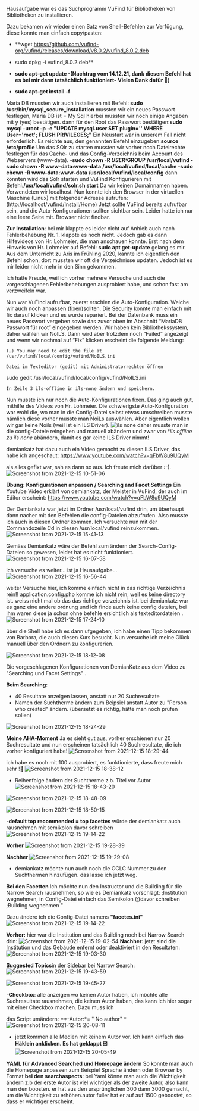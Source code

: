 Hausaufgabe war es das Suchprogramm VuFind für Bibliotheken von Bibliotheken zu installieren. 

Dazu bekamen wir wieder einen Satz von Shell-Befehlen zur Verfügung, diese konnte man einfach copy/pasten:

- **wget https://github.com/vufind-org/vufind/releases/download/v8.0.2/vufind_8.0.2.deb
- sudo dpkg -i vufind_8.0.2.deb**

- **sudo apt-get update   -(Nachtrag vom 14.12.21, dank diesem Befehl hat es bei mir dann tatsächlich funktioniert- Vielen Dank dafür 🦖)**

- **sudo apt-get install -f**

Maria DB mussten wir auch installieren mit Befehl:
**sudo /usr/bin/mysql_secure_installation**
mussten wir ein neues Passwort festlegen, Maria DB ist = My Sql 
hierbei mussten wir noch einige Angaben mit y (yes) bestätigen.
dann für den Root das Passwort bestätigen:**sudo mysql -uroot -p -e "UPDATE mysql.user SET plugin='' WHERE User='root'; FLUSH PRIVILEGES;"**
Ein Neustart war in unserem Fall nicht erforderlich. Es reichte aus, den genannten Befehl einzugeben:**source /etc/profile**
Um das SOlr zu starten mussten wir vorher noch Dateirechte festlegen für das Cache- und das Config-Verzeichnis beim Account des Webservers (www-data).
-**sudo chown -R $USER:$GROUP /usr/local/vufind
-sudo chown -R www-data:www-data /usr/local/vufind/local/cache
-sudo chown -R www-data:www-data /usr/local/vufind/local/config**
dann konnten wird das Solr starten und VuFind Konfigurieren mit Befehl:**/usr/local/vufind/solr.sh start**
Da wir keinen Domainnamen haben. Verwendeten wir localhost. Nun konnte ich den Browser in der virtuellen Maschine (Linux) mit folgender Adresse aufrufen:
(http://localhost/vufind/Install/Home)
Jetzt sollte VuFind bereits aufrufbar sein, und die Auto-Konfigurationen sollten sichtbar sein.
Leider hatte ich nur eine leere Seite mit. Browser nicht findbar.


**Zur Installation**:
bei mir klappte es leider nicht auf Anhieb auch nach Fehlerbehebung Nr. 1. klappte es noch nicht.
Jedoch gab es dann Hilfevideos von Hr. Lohmeier, die man anschauen konnte. Erst nach dem Hinweis von Hr. Lohmeier auf Befehl: **sudo apt get-update** gelang es mir.
Aus dem Unterricht zu Aris im Frühling 2020, kannte ich eigentlich den Befehl schon, dort mussten wir oft die Verzeichnisse updaten. Jedoch ist es mir leider nicht mehr in den Sinn gekommen.

Ich hatte Freude, weil ich vorher mehrere Versuche und auch die vorgeschlagenen Fehlerbehebungen ausprobiert habe, und schon fast am verzweifeln war.

Nun war VuFind aufrufbar, zuerst erschien die Auto-Konfiguration. Welche wir auch noch anpassen (fixen)sollten.
Die Security konnte man einfach mit fix darauf klicken und es wurde repariert.
Bei der Datenbank muss ein neues Passwort vergeben sowie das zuvor oben im Abschnitt “MariaDB Passwort für root” eingegeben werden.
Wir haben kein Bibliothekssystem, daher wählen wir NoILS. Dann wird aber trotzdem noch “Failed” angezeigt und wenn wir nochmal auf “Fix” klicken erscheint die folgende Meldung:

    (…) You may need to edit the file at /usr/vufind/local/config/vufind/NoILS.ini

    Datei im Texteditor (gedit) mit Administratorrechten öffnen

sudo gedit /usr/local/vufind/local/config/vufind/NoILS.ini

    In Zeile 3 ils-offline in ils-none ändern und speichern.

Nun musste ich nur noch die Auto-Konfigurationen fixen. Das ging auch gut, mithilfe des Videos von Hr. Lohmeier.
Die schwierigste Auto-Konfiguration war wohl die, wo man in die Config-Datei selbst etwas umschreiben musste nämlich diese
vorher musste man NoiLs auswählen. Aber eigentlich wollen wir gar keine Noils (weil ist ein ILS Driver).
![ils none](https://user-images.githubusercontent.com/90834735/150584450-ed31ccc5-76a5-4b3f-8cf3-c4d88be51116.png)
daher musste man in die config-Dateie reingehen und manuell abändern und zwar von **ils offline zu ils none* abändern, damit es gar keine ILS Driver nimmt!


demiankatz hat dazu auch ein Video gemacht zu diesen ILS Driver, das habe ich angeschaut: https://www.youtube.com/watch?v=qFbW8u9UQyM

als alles gefixt war, sah es dann so aus. Ich freute mich darüber :-).
![Screenshot from 2021-12-15 10-51-06](https://user-images.githubusercontent.com/90834735/146193562-01443fb2-7c94-4127-a593-c844d8905d92.png)



**Übung: Konfigurationen anpassen / Searching and Facet Settings**
Ein Youtube Video erklärt von demiankatz, der Meister in VuFind, der auch im Editor erscheint: https://www.youtube.com/watch?v=qFbW8u9UQyM

Der Demiankatz war jetzt im Ordner /usr/local/vufind drin, um überhaupt dann nacher mit den Befehlen die config-Dateien abzufrufen.
Also musste ich auch in diesen Ordner kommen. Ich versuchte nun mit der Commandozeile Cd in diesen /usr/local/vufind reinzukommen.
![Screenshot from 2021-12-15 15-41-13](https://user-images.githubusercontent.com/90834735/146207073-1436cade-1843-46b4-9ad4-a9f0a178330e.png)


Gemäss Demiankatz wäre der Befehl zum ändern der Search-Config-Dateien so gewesen, leider hat es nicht funktioniert.
![Screenshot from 2021-12-15 16-07-58](https://user-images.githubusercontent.com/90834735/146213450-505b7373-8c8a-4ef9-872a-49ade46d2f1e.png)

ich versuche es weiter... ist ja Hausaufgabe...
![Screenshot from 2021-12-15 16-56-44](https://user-images.githubusercontent.com/90834735/146220478-c198ee89-eb11-471d-b84a-2614b4719fcb.png)


weiter Versuche hier, ich komme einfach nicht in das richtige Verzeichnis rein!!
application.config.php komme ich nicht rein, weil es keine directory ist. weiss nicht mal ob das das richtige verzeichnis ist.
bei demiankatz war es ganz eine andere ordnung und ich finde auch keine config dateien, bei ihm waren diese ja schon ohne befehle ersichtlich als texteditordateien  .
![Screenshot from 2021-12-15 17-24-10](https://user-images.githubusercontent.com/90834735/146225086-3cb109ee-8c24-42d0-8f0b-d2fe2bc585ab.png)

über die Shell habe ich es dann ufgegeben, ich habe einen Tipp bekommen von Barbora, die auch diesen Kurs besucht. Nun versuche ich meine Glück manuell über den Ordnern zu konfigurerien.

![Screenshot from 2021-12-15 18-12-08](https://user-images.githubusercontent.com/90834735/146233490-a77c58aa-b1e9-4652-8fc7-320f9e7170cb.png)


Die vorgeschlagenen Konfigurationen von DemianKatz aus dem Video zu "Searching und  Facet Settings" .

**Beim Searching**:
- 40 Resultate anzeigen lassen, anstatt nur 20 Suchresultate
- Namen der Suchtherme ändern zum Beipsiel anstatt Autor zu "Person who created" ändern. (übersetzt es richtig, hätte man noch prüfen sollen)

![Screenshot from 2021-12-15 18-24-29](https://user-images.githubusercontent.com/90834735/146235080-9ec96984-149b-44c8-90f7-610e5681d436.png)

**Meine AHA-Moment** Ja es sieht gut aus, vorher erschienen nur 20 Suchresultate und nun erscheinen tatsächlich 40 Suchresultate, die ich vorher konfiguriert habe!
![Screenshot from 2021-12-15 18-29-44](https://user-images.githubusercontent.com/90834735/146236011-f4fb85b4-7775-45d1-a0ac-ac38f10a7f99.png)

ich habe es noch mit 100 ausprobiert, es funktionierte, dass freute mich sehr !🦖
![Screenshot from 2021-12-15 18-38-12](https://user-images.githubusercontent.com/90834735/146237080-a759a9e3-9fff-4a62-9445-acfc1254bc7e.png)


- Reihenfolge ändern der Suchtherme z.b. Titel vor Autor 
![Screenshot from 2021-12-15 18-43-20](https://user-images.githubusercontent.com/90834735/146238202-af949680-c7e3-46f6-92de-3a64cbd35c0c.png)


![Screenshot from 2021-12-15 18-48-09](https://user-images.githubusercontent.com/90834735/146239810-38f3ce84-659d-47ee-8679-4f4c228550ea.png)

![Screenshot from 2021-12-15 18-50-15](https://user-images.githubusercontent.com/90834735/146239027-738fce42-df6f-4ca2-9b54-6519b06d646e.png)


-**default top recommended = top facettes** würde der demiankatz auch rausnehmen mit semikolon davor schreiben
![Screenshot from 2021-12-15 19-14-22](https://user-images.githubusercontent.com/90834735/146244502-082fd588-3380-47ba-9adf-6b0e498ae634.png)

**Vorher**
![Screenshot from 2021-12-15 19-28-39](https://user-images.githubusercontent.com/90834735/146244647-946d8457-308e-479e-90ac-025804d20f23.png)

**Nachher**
![Screenshot from 2021-12-15 19-29-08](https://user-images.githubusercontent.com/90834735/146244617-24a2d9c2-0dd0-457c-aa32-733fe77bc8a5.png)

- demiankatz möchte nun auch noch die OCLC Nummer zu den Suchthermen hinzufügen. das lasse ich jetzt weg.


**Bei den Facetten**
Ich möchte nun den Instructor und die Building für die Narrow Search rausnehmen, so wie es Demiankatz vorschlägt:
;Institution wegnehmen, in Config-Datei einfach das Semikolon (;)davor schreiben
;Building wegnehmen "

Dazu ändere ich die Config-Datei namens **"facetes.ini"**
![Screenshot from 2021-12-15 19-14-22](https://user-images.githubusercontent.com/90834735/146242479-ec4194f8-0bce-4bac-bc49-e934d57c2052.png)


**Vorher:** hier war die Institution und das Building noch bei Narrow Search drin:
![Screenshot from 2021-12-15 19-02-54](https://user-images.githubusercontent.com/90834735/146241189-7c08d2e7-cb46-477c-9d6e-f4d3ed5155fe.png)
**Nachher**: jetzt sind die Institution und das Gebäude enfernt oder deaktiviert in den Resultaten:
![Screenshot from 2021-12-15 19-03-30](https://user-images.githubusercontent.com/90834735/146241350-87d0e6cc-7b3e-4fcc-9970-c92750e432ec.png)

**Suggested Topics**in der Sidebar bei Narrow Search:
![Screenshot from 2021-12-15 19-43-59](https://user-images.githubusercontent.com/90834735/146247047-988e61af-e129-4445-bc35-b9415dbc40ef.png)

![Screenshot from 2021-12-15 19-45-27](https://user-images.githubusercontent.com/90834735/146246510-acfd1fa4-05ed-40c9-a457-1f7f4acd474f.png)

-**Checkbox**: alle anzeigen wo keinen Autor haben, ich möchte alle Suchresultate rausnehmen, die keinen Autor haben, das kann ich hier sogar mit einer Checkbox machen. Dazu muss ich

 das Script umändern: **-Autor:*= " No author" *
 ![Screenshot from 2021-12-15 20-08-11](https://user-images.githubusercontent.com/90834735/146249560-9ed85e3f-07ca-4109-9763-ab0e11156d33.png)
 
- jetzt kommen alle Medien mit keinem Autor vor. Ich kann einfach das **Häklein anklicken. Es hat geklappt ☑️**
![Screenshot from 2021-12-15 20-05-49](https://user-images.githubusercontent.com/90834735/146249464-e0798254-616d-4005-9250-560302f269e8.png)


**YAML für Advanced Searched und Homepage ändern**
So konnte man auch die Homepage anpassen zum Beispiel Sprache ändern oder Browser by Format
**bei den searchaspects**: bei Yaml könne man auch die Wichtigkeit ändern z.b  der erste Autor ist viel wichtiger als der zweite Autor, also kann man den boosten.
er hat aus den ursprünglichen 300 dann 3000 gemacht, um  die Wichtigkeit zu erhöhen.autor fuller hat er auf auf 1500 geboostet, so dass er wichtiger erscheint.







